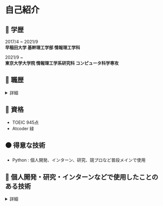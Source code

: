 # 自己紹介
## :school: 学歴
  
2017/4 ~ 2021/9  
**早稲田大学 基幹理工学部 情報理工学科**  
  
2021/9 ~  
**東京大学大学院 情報理工学系研究科 コンピュータ科学専攻**  

## :office: 職歴
<details><summary>詳細</summary>
  
2018/3~2019/5  
**SOMPOコミュニケーションズ ： コールセンター事故受付窓口**  
損保ジャパン日本興亜の自動車事故受付窓口のコールセンター。お客様の情報や事故状況の聴取、実際に保険対応をする部署への引き継ぎ。　　  
  
2018/7~2021/3  
**家庭教師のトライ ： 家庭教師**  
数・英メインで小・中・高生の指導  
  
2020/12~  
**相席居酒屋 ： 配膳・案内業務**  

2021/9~  
**イベントスタッフ ： 案内業務**  

2021/11~2021/12  
**株式会社Recruit ： バックエンドエンジニア**  
検索エンジン周りの機能追加

2022/2~2022/4  
**株式会社Pixiv ： 機械学習エンジニア**  
画像認識を用いたタグのレコメンド機能開発

2022/5~
**株式会社CyberAgent ： 機械学習エンジニア**  
画像認識を用いたレコメンド機能開発

</details>

## :green_book: 資格

- TOEIC 945点
- Atcoder 緑

## :black_circle: 得意な技術
- Python : 個人開発、インターン、研究、競プロなど普段メインで使用
## :large_blue_circle: 個人開発・研究・インターンなどで使用したことのある技術  
<details><summary>詳細</summary>

### 言語
- Python
  - 数値計算 
    - numpy
    - pandas
    - scipy
    - matplotlib
    - seaborn
  - 機械学習
    - tensorFlow
    - keras
    - pytorch
  - NLP
    - mecab
    - gensim
  - CV
    - openCV
    - PIL
- C 
- C++
  - opencv
- Java
- Fortran
- Ocaml
- HTML
- CSS
- Javascript
  - Node.js
    - Express 
- SQL
- SPARQL

### DBMS
- MySQL
- PostgreSQL
- Microsoft SQL Server

### cloud
- AWS
  - Lambda
  - OpenSearch
    - ElasticSearch
    - Kibana
  - Api Gateway
  - EC2
  - S3
- GCP
  - BigQuery
  - Vertex AI Workbench

### OS
- MacOS
- Windows
- Linux
  - Ubuntu
  - CentOS  

### その他
- wordpress
  - cocoon
- Docker
- Git
- Google Colaboratory
- LaTex
- Markdown
- vim
- Matlab

</details>
